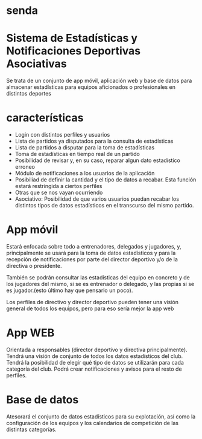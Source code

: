 # senda
# Sistema de Estadísticas y Notificaciones Deportivas Asociativas
Se trata de un conjunto de app móvil, aplicación web y base de datos para almacenar estadísticas para equipos aficionados o profesionales en distintos deportes
# características
- Login con distintos perfiles y usuarios
- Lista de partidos ya disputados para la consulta de estadísticas
- Lista de partidos a disputar para la toma de estadísticas
- Toma de estadísticas en tiempo real de un partido
- Posibilidad de revisar y, en su caso, reparar algun dato estadístico erroneo
- Módulo de notificaciones a los usuarios de la aplicación
- Posibiliad de definir la cantidad y el tipo de datos a recabar. Esta función estará restringida a ciertos perfiles
- Otras que se nos vayan ocurriendo
- Asociativo: Posibilidad de que varios usuarios puedan recabar los distintos tipos de datos estadísticos en el transcurso del mismo partido.
# App móvil

Estará enfocada sobre todo a entrenadores, delegados y jugadores, y,
principalmente se usará para la toma de datos estadísticos y para 
la recepción de notificaciones por parte del director deportivo y/o 
de la directiva o presidente.

También se podrán consultar las estadísticas del equipo en 
concreto y de los jugadores del mismo, si se es entrenador o delegado, 
y las propias si se es jugador.(esto último hay que pensarlo un poco).

Los perfiles de directivo y director deportivo pueden tener una visión general de todos los equipos, pero para eso sería mejor la app web

# App WEB
Orientada a responsables (director deportivo y directiva principalmente). Tendrá una visión de conjunto de todos los datos estadísticos del club. Tendrá la posibilidad de elegir qué tipo de datos se utilizarán para cada categoría del club. Podrá crear notificaciones y avisos para el resto de perfiles.
# Base de datos
Atesorará el conjunto de datos estadísticos para su explotación, así como la configuración de los equipos y los calendarios de competición de las distintas categorías.



